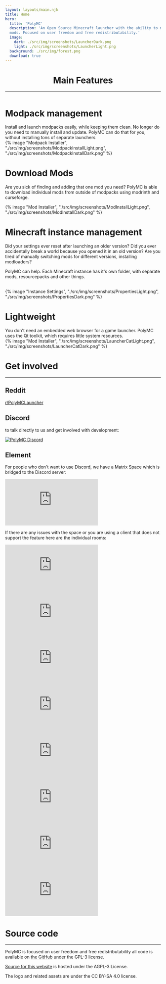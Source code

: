 ```yaml
---
layout: layouts/main.njk
title: Home
hero:
  title: 'PolyMC'
  description: 'An Open Source Minecraft launcher with the ability to manage multiple instances, accounts and
  mods. Focused on user freedom and free redistributability.'
  image: 
    dark: ./src/img/screenshots/LauncherDark.png
    light: ./src/img/screenshots/LauncherLight.png
  background: ./src/img/forest.png
  download: true
---
```


<h1 style="text-align: center">Main Features</h1>

---

<div class="row row-reverse">
  <div class="column">
    <div>
      <h1>Modpack management</h1>
      <div class="subtitle">
        Install and launch modpacks easily, while keeping them clean.
        No longer do you need to manually install and update. PolyMC can do that for you, without installing tons of separate launchers
      </div>
    </div>
  </div>
  <div class="column">
    {% image "Modpack Installer", "./src/img/screenshots/ModpackInstallLight.png", "./src/img/screenshots/ModpackInstallDark.png" %}
  </div>
</div>

<div class="row">
  <div class="column">
    <div>
      <h1>Download Mods</h1>
      <div class="subtitle">
        <p>Are you sick of finding and adding that one mod you need? PolyMC is able to download individual mods from outside of modpacks using modrinth and curseforge.
      </div>
    </div>
  </div>
  <div class="column">
    {% image "Mod Installer", "./src/img/screenshots/ModInstallLight.png", "./src/img/screenshots/ModInstallDark.png" %}
  </div>
</div>

<div class="row row-reverse">
  <div class="column">
    <div>
      <h1>Minecraft instance management </h1>
      <div class="subtitle">
        <p>Did your settings ever reset after launching an older version? Did you ever accidentally break a world because you opened it in an old version?
        Are you tired of manually switching mods for different versions, installing modloaders?<p>
        <p>PolyMC can help. Each Minecraft instance has it's own folder, with separate mods, resourcepacks and other things.</p>
      </div>
      <br>
    </div>
  </div>
  <div class="column">
    {% image "Instance Settings", "./src/img/screenshots/PropertiesLight.png", "./src/img/screenshots/PropertiesDark.png" %}
  </div>
</div>

<div class="row">
  <div class="column">
    <div>
      <h1>Lightweight</h1>
      <div class="subtitle">
        You don't need an embedded web browser for a game launcher. PolyMC uses the Qt toolkit, which requires little system resources.
      </div>
    </div>
  </div>
  <div class="column">
    {% image "Mod Installer", "./src/img/screenshots/LauncherCatLight.png", "./src/img/screenshots/LauncherCatDark.png" %}
  </div>
</div>

<div class="infobox">

  # Get involved
  ---

  ## Reddit
  
  [r/PolyMCLauncher](https://www.reddit.com/r/PolyMCLauncher/)

  ## Discord

  to talk directly to us and get involved with development:
  
  [![PolyMC Discord](https://img.shields.io/discord/923671181020766230?label=PolyMC%20Discord)](https://discord.gg/xq7fxrgtMP)

  ## Element

  For people who don't want to use Discord, we have a Matrix Space which is bridged to the Discord server:

  [![PolyMC Space](https://img.shields.io/matrix/polymc:matrix.org?label=PolyMC%20space)](https://matrix.to/#/#polymc:matrix.org)

  If there are any issues with the space or you are using a client that does not support the feature here are the individual rooms:

  [![Development](https://img.shields.io/matrix/polymc-development:matrix.org?label=PolyMC%20Development)](https://matrix.to/#/#polymc-development:matrix.org)
  [![Discussion](https://img.shields.io/matrix/polymc-discussion:matrix.org?label=PolyMC%20Discussion)](https://matrix.to/#/#polymc-discussion:matrix.org)
  [![Github](https://img.shields.io/matrix/polymc-github:matrix.org?label=PolyMC%20Github)](https://matrix.to/#/#polymc-github:matrix.org)
  [![Maintainers](https://img.shields.io/matrix/polymc-maintainers:matrix.org?label=PolyMC%20Maintainers)](https://matrix.to/#/#polymc-maintainers:matrix.org)
  [![News](https://img.shields.io/matrix/polymc-news:matrix.org?label=PolyMC%20News)](https://matrix.to/#/#polymc-news:matrix.org)
  [![Offtopic](https://img.shields.io/matrix/polymc-offtopic:matrix.org?label=PolyMC%20Offtopic)](https://matrix.to/#/#polymc-offtopic:matrix.org)
  [![Support](https://img.shields.io/matrix/polymc-support:matrix.org?label=PolyMC%20Support)](https://matrix.to/#/#polymc-support:matrix.org)
  [![Voice](https://img.shields.io/matrix/polymc-voice:matrix.org?label=PolyMC%20Voice)](https://matrix.to/#/#polymc-voice:matrix.org)

  # Source code
  ---

  PolyMC is focused on user freedom and free redistributability all code is available on [the GitHub](https://github.com/PolyMC/PolyMC/) under the GPL-3 license.
  
  [Source for this website](https://github.com/PolyMC/polymc.github.io) is hosted under the AGPL-3 License.

  The logo and related assets are under the CC BY-SA 4.0 license.
</div>
